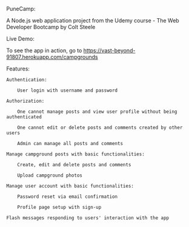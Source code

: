 PuneCamp:

A Node.js web application project from the Udemy course - The Web Developer Bootcamp by Colt Steele

Live Demo:

To see the app in action, go to https://vast-beyond-91807.herokuapp.com/campgrounds

Features:

    Authentication:

        User login with username and password

    Authorization:

        One cannot manage posts and view user profile without being authenticated

        One cannot edit or delete posts and comments created by other users

        Admin can manage all posts and comments

    Manage campground posts with basic functionalities:

        Create, edit and delete posts and comments

        Upload campground photos

    Manage user account with basic functionalities:

        Password reset via email confirmation

        Profile page setup with sign-up

    Flash messages responding to users' interaction with the app
